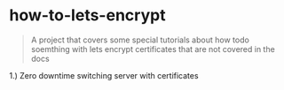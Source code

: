 # how-to-lets-encrypt

> A project that covers some special tutorials about how todo soemthing with lets encrypt certificates that are not covered in the docs

1.) Zero downtime switching server with certificates


